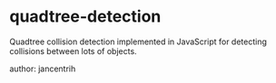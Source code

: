 # quadtree-detection
Quadtree collision detection implemented in JavaScript for detecting collisions between lots of objects.

author: jancentrih
